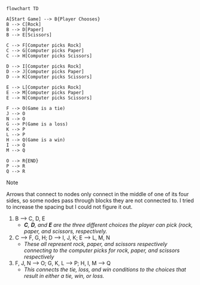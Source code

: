 ```mermaid
flowchart TD

A[Start Game] --> B{Player Chooses}
B --> C[Rock]
B --> D[Paper]
B --> E[Scissors]

C --> F[Computer picks Rock]
C --> G[Computer picks Paper]
C --> H[Computer picks Scissors]

D --> I[Computer picks Rock]
D --> J[Computer picks Paper]
D --> K[Computer picks Scissors]

E --> L[Computer picks Rock]
E --> M[Computer picks Paper]
E --> N[Computer picks Scissors]

F --> O(Game is a tie)
J --> O
N --> O
G --> P(Game is a loss)
K --> P
L --> P
H --> Q(Game is a win)
I --> Q
M --> Q

O --> R{END}
P --> R
Q --> R
```
> [!NOTE]
> Arrows that connect to nodes only connect in the middle of one of its four sides, so some nodes pass through blocks they are not connected to. I tried to increase the spacing but I could not figure it out.

1. B --> C, D, E
   - ***C**, **D**, and **E** are the three different choices the player can pick (rock, paper, and scissors, respectively.*
2. C --> F, G, H; D --> I, J, K; E --> L, M, N
   - *These all represent rock, paper, and scissors respectively connecting to the computer picks for rock, paper, and scissors respectively*
3. F, J, N --> O; G, K, L --> P; H, I, M --> Q
   - *This connects the tie, loss, and win conditions to the choices that result in either a tie, win, or loss.*
